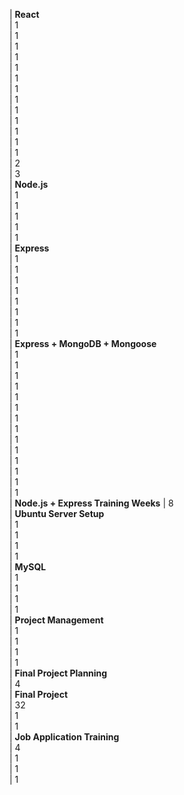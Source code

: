 | **React**                            
| 1                                    
| 1                                    
| 1                                    
| 1                                    
| 1                                    
| 1                                    
| 1                                    
| 1                                    
| 1                                    
| 1                                    
| 1                                    
| 1                                    
| 1                                    
| 2                                    
| 3                                    
| **Node.js**                          
| 1                                    
| 1                                    
| 1                                    
| 1                                    
| 1                                    
| **Express**                          
| 1                                    
| 1                                    
| 1                                    
| 1                                    
| 1                                    
| 1                                    
| 1                                    
| 1                                    
| **Express + MongoDB + Mongoose**     
| 1                                    
| 1                                    
| 1                                    
| 1                                    
| 1                                    
| 1                                    
| 1                                    
| 1                                    
| 1                                    
| 1                                    
| 1                                    
| 1                                    
| 1                                    
| 1                                    
| **Node.js + Express Training Weeks**
| 8                                    
| **Ubuntu Server Setup**              
| 1                                    
| 1                                    
| 1                                    
| 1                                    
| **MySQL**                            
| 1                                    
| 1                                    
| 1                                    
| 1                                    
| **Project Management**               
| 1                                    
| 1                                    
| 1                                    
| 1                                    
| **Final Project Planning**           
| 4                                    
| **Final Project**                    
| 32                                   
| 1                                    
| 1                                    
| **Job Application Training**         
| 4                                    
| 1                                    
| 1                                    
| 1                                    
